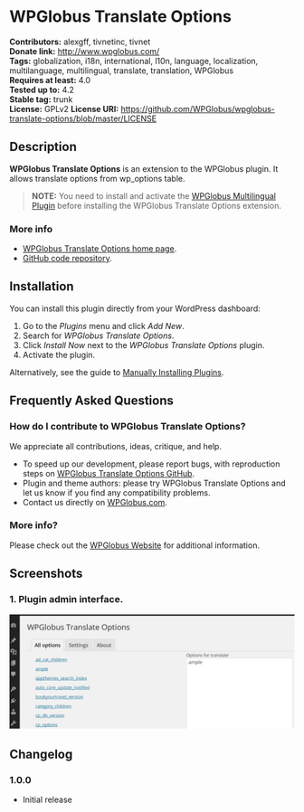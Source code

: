 # WPGlobus Translate Options #
**Contributors:** alexgff, tivnetinc, tivnet  
**Donate link:** http://www.wpglobus.com/  
**Tags:** globalization, i18n, international, l10n, language, localization, multilanguage, multilingual, translate, translation, WPGlobus  
**Requires at least:** 4.0  
**Tested up to:** 4.2  
**Stable tag:** trunk  
**License:** GPLv2
**License URI:** https://github.com/WPGlobus/wpglobus-translate-options/blob/master/LICENSE  

## Description ##

**WPGlobus Translate Options** is an extension to the WPGlobus plugin. It allows translate options from wp_options table.

> **NOTE:** You need to install and activate the [WPGlobus Multilingual Plugin](https://wordpress.org/plugins/wpglobus/) before installing the WPGlobus Translate Options extension.

### More info ###

* [WPGlobus Translate Options home page](http://www.wpglobus.com/add-ons/wpglobus-translate-options/).
* [GitHub code repository](https://github.com/WPGlobus/wpglobus-translate-options).

## Installation ##

You can install this plugin directly from your WordPress dashboard:

1. Go to the *Plugins* menu and click *Add New*.
1. Search for *WPGlobus Translate Options*.
1. Click *Install Now* next to the *WPGlobus Translate Options* plugin.
1. Activate the plugin.

Alternatively, see the guide to [Manually Installing Plugins](http://codex.wordpress.org/Managing_Plugins#Manual_Plugin_Installation).

## Frequently Asked Questions ##

### How do I contribute to WPGlobus Translate Options? ###

We appreciate all contributions, ideas, critique, and help.

* To speed up our development, please report bugs, with reproduction steps on [WPGlobus Translate Options GitHub](https://github.com/WPGlobus/wpglobus-translate-options).
* Plugin and theme authors: please try WPGlobus Translate Options and let us know if you find any compatibility problems.
* Contact us directly on [WPGlobus.com](http://www.wpglobus.com/contact-us/).

### More info? ###

Please check out the [WPGlobus Website](http://www.wpglobus.com/add-ons/wpglobus-translate-options/) for additional information.

## Screenshots ##

### 1. Plugin admin interface. ###
![Plugin admin interface.](https://raw.githubusercontent.com/WPGlobus/wpglobus-translate-options/master/assets/screenshot-2.png)


## Changelog ##
### 1.0.0 ###
* Initial release
